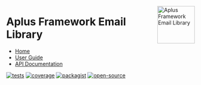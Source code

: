 <a href="https://github.com/aplus-framework/email"><img src="https://raw.githubusercontent.com/aplus-framework/email/master/guide/image.png" alt="Aplus Framework Email Library" align="right" width="100"></a>

# Aplus Framework Email Library

- [Home](https://aplus-framework.com/packages/email)
- [User Guide](https://docs.aplus-framework.com/guides/libraries/email/index.html)
- [API Documentation](https://docs.aplus-framework.com/packages/email.html)

[![tests](https://github.com/aplus-framework/email/actions/workflows/tests.yml/badge.svg)](https://github.com/aplus-framework/email/actions/workflows/tests.yml)
[![coverage](https://coveralls.io/repos/github/aplus-framework/email/badge.svg?branch=master)](https://coveralls.io/github/aplus-framework/email?branch=master)
[![packagist](https://img.shields.io/packagist/v/aplus/email)](https://packagist.org/packages/aplus/email)
[![open-source](https://img.shields.io/badge/open--source-sponsor-magenta)](https://aplus-framework.com/sponsor)
